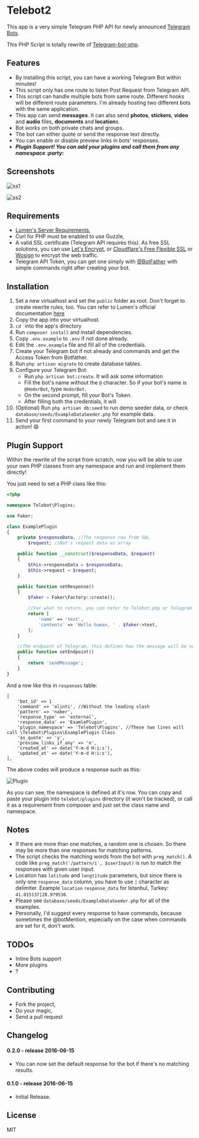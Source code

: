 # Telebot2

This app is a very simple Telegram PHP API for newly announced [Telegram Bots](https://telegram.org/blog/bot-revolution).

This PHP Script is totally rewrite of [Telegram-bot-php](https://github.com/Ardakilic/Telegram-bot-php/).

Features
---------

* By installing this script, you can have a working Telegram Bot within minutes!
* This script only has one route to listen Post Request from Telegram API.
* This script can handle multiple bots from same route. Different hooks will be different route parameters. I'm already hosting two different bots with the same application.
* This app can send **messages**. It can also send **photos**, **stickers**, **video** and **audio** files, **documents** and **location**s.
* Bot works on both private chats and groups.
* The bot can either quote or send the response text directly.
* You can enable or disable preview links in bots' responses.
* ***Plugin Support! You can add your plugins and call them from any namespace :party:***

Screenshots
---------
![ss1](https://i.imgur.com/BsbdkiC.png)

![ss2](https://i.imgur.com/ahbE5nJ.png)


Requirements
---------
* [Lumen's Server Requirements](https://lumen.laravel.com/docs/5.2#server-requirements),
* Curl for PHP must be enabled to use Guzzle,
* A valid SSL certificate (Telegram API requires this). As free SSL solutions, you can use [Let's Encrypt](https://letsencrypt.org), or [Cloudflare's Free Flexible SSL](https://www.cloudflare.com/ssl) or [Wosign](https://buy.wosign.com/free/) to encrypt the web traffic.
* Telegram API Token, you can get one simply with [@BotFather](https://core.telegram.org/bots#3-how-do-i-create-a-bot) with simple commands right after creating your bot.

Installation
---------
1. Set a new virtualhost and set the `public` folder as root. Don't forget to create rewrite rules, too. You can refer to Lumen's official documentation [here](https://lumen.laravel.com/docs/5.2#server-requirements)
2. Copy the app into your virtualhost.
3. `cd ` into the app's directory
4. Run `composer install` and install dependencies.
5. Copy `.env.example` to `.env` if not done already.
6. Edit the `.env.example` file and fill all of the credentials.
7. Create your Telegram bot if not already and commands and get the Access Token from Botfather.
8. Run `php artisan migrate` to create database tables.
8. Configure your Telegram Bot:
	* Run `php artisan bot:create`. It will ask some information
	* Fill the bot's name without the `@` character. So if your bot's name is `@HodorBot`, type `HodorBot`.
	* On the second prompt, fill your Bot's Token.
	* After filling both the credentials, it will
10. (Optional) Run `php artisan db:seed` to run demo seeder data, or check `database/seeds/ExampleDataSeeder.php` for example data.
11. Send your first command to your newly Telegram bot and see it in action! :smile:

Plugin Support
---------
Within the rewrite of the script from scratch, now you will be able to use your own PHP classes from any namespace and run and implement them directly!

You just need to set a PHP class like this:

```php
<?php

namespace Telebot\Plugins;

use Faker;

class ExamplePlugin
{
    private $responseData, //The response row from SQL 
        $request; //Bot's request data as array

    public function __construct($responseData, $request)
    {
        $this->responseData = $responseData;
        $this->request = $request;
    }

    public function setResponse()
    {
        $faker = Faker\Factory::create();

        //For what to return, you can refer to Telebot.php or Telegram API
        return [
            'name' => 'text',
            'contents' => 'Hello human, ' . $faker->text,
        ];
    }

    //The endpoint of Telegram, this defines how the message will be sent
    public function setEndpoint()
    {
        return 'sendMessage';
    }
}
```

And a row like this in `responses` table:

```
[
    'bot_id' => 1
    'command' => 'alinti', //Without the leading slash
    'pattern' => 'naber',
    'response_type' => 'external',
    'response_data' => 'ExamlePlugin',
    'plugin_namespace' => 'Telebot\Plugins', //These two lines will call \Telebot\Plugins\ExamplePlugin Class
    'as_quote' => 'y',
    'preview_links_if_any' => 'n',
    'created_at' => date('Y-m-d H:i:s'),
    'updated_at' => date('Y-m-d H:i:s'),
],
```

The above codes will produce a response such as this:

![Plugin](https://i.imgur.com/leYr7e0.png)

As you can see, the namespace is defined at it's row. You can copy and paste your plugin into `telebot/plugins` directory (it won't be tracked), or call it as a requirement from composer and just set the class name and namespace.


Notes
---------
* If there are more than one matches, a random one is chosen. So there may be more than one responses for matching patterns.
* The script checks the matching words from the bot with `preg_match()`. A code like `preg_match('/pattern/i', $userInput)` is run to match the responses with given user input.
* Location has `latitude` and `longtitude` parameters, but since there is only one `response_data` column, you have to use `|` character as delimiter. Example `location` `response_data` for Istanbul, Turkey: `41.015137|28.979530`.
* Please see `database/seeds/ExampleDataSeeder.php` for all of the examples.
* Personally, I'd suggest every response to have commands, because sometimes the @botMention, especially on the case when commands are set for it, don't work.


TODOs
---------
* Inline Bots support
* More plugins
* ?

Contributing
---------
* Fork the project,
* Do your magic,
* Send a pull request

Changelog
---------
#### 0.2.0 - release 2016-06-15
* You can now set the default response for the bot if there's no matching results.

#### 0.1.0 - release 2016-06-15
* Initial Release.

License
---------
MIT